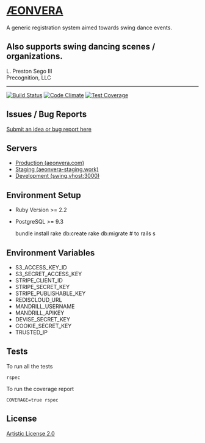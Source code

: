 # [ÆONVERA](https://www.aeonvera.com)

 A generic registration system aimed towards swing dance events.

 Also supports swing dancing scenes / organizations.
 ------------------------------

 L. Preston Sego III  
 Precognition, LLC

 ------------------------------

 [![Build Status](http://img.shields.io/travis/NullVoxPopuli/aeonvera.svg?style=flat-square)](https://travis-ci.org/NullVoxPopuli/aeonvera)
 [![Code Climate](http://img.shields.io/codeclimate/github/NullVoxPopuli/aeonvera.svg?style=flat-square)](https://codeclimate.com/github/NullVoxPopuli/aeonvera)
 [![Test Coverage](http://img.shields.io/codeclimate/coverage/github/NullVoxPopuli/aeonvera.svg?style=flat-square)](https://codeclimate.com/github/NullVoxPopuli/aeonvera)


## Issues / Bug Reports

 [Submit an idea or bug report here](https://github.com/NullVoxPopuli/aeonvera-todo)

## Servers

  * [Production (aeonvera.com)](https://www.aeonvera.com)
  * [Staging (aeonvera-staging.work)](http://aeonvera-staging.work/)
  * [Development (swing.vhost:3000)](http://swing.vhost:3000)

## Environment Setup

  * Ruby Version >= 2.2
  * PostgreSQL >= 9.3

     bundle install
     rake db:create
     rake db:migrate # to
     rails s

## Environment Variables

  * S3_ACCESS_KEY_ID
  * S3_SECRET_ACCESS_KEY
  * STRIPE_CLIENT_ID
  * STRIPE_SECRET_KEY
  * STRIPE_PUBLISHABLE_KEY
  * REDISCLOUD_URL
  * MANDRILL_USERNAME
  * MANDRILL_APIKEY
  * DEVISE_SECRET_KEY
  * COOKIE_SECRET_KEY
  * TRUSTED_IP

## Tests

 To run all the tests

    rspec

 To run the coverage report

    COVERAGE=true rspec


## License

[Artistic License 2.0](LICENSE)
